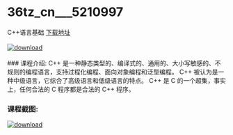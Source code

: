# 36tz_cn___5210997
C++语言基础
[下载地址](http://www.36tz.cn/article/5210997 "下载地址")
<br/></br>[![download](http://36tz.cn/muke_img/2020_03_1-69-300x137.png "下载地址")](http://www.36tz.cn/article/5210997 "下载地址")
<br/></br>### 课程介绍:
C++ 是一种静态类型的、编译式的、通用的、大小写敏感的、不规则的编程语言，支持过程化编程、面向对象编程和泛型编程。
C++ 被认为是一种中级语言，它综合了高级语言和低级语言的特点。
C++ 是 C 的一个超集，事实上，任何合法的 C 程序都是合法的 C++ 程序。

### 课程截图:
[![download](http://36tz.cn/muke_img/2020_03_2-43.png "下载地址")](http://www.36tz.cn/article/5210997 "下载地址")
